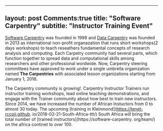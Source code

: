 ---
layout: post
Comments:true
title: "Software Carpentry"
subtitle: "Instructor Training Event"
----

[Software Carpentry](https://software-carpentry.org/) was founded in 1998 and [Data Carpentry](http://www.datacarpentry.org)
was founded in 2013 as international non-profit organazation that runs short workshops(2 days workshops) to teach reseathers
fundamental concepts of research analysis and computing. Each Carpetry community had several parts, which  function together to
spread data and computational skills among researchers and other professional wordwide. Now, Carpentry steering committees have 
approved to work under a single umbrella organization named **The Carpentries** 
with associated lesson organizations starting from January 1, 2018. 

The Carpentry community is growing!. Carpentry Instructor Trainers run instructor training workshops, lead online teaching 
demonstrations, and engage with the Trainer community about how best to train new instructors. Since 2014, we have increased 
the number of African Instuctors from 0 to almost 30 today. The upcoming [training in Kleinmond](https://tenet-rccpii.github.
io/2018-02-21-South-Africa-ttt/) South Africa will  bring the total number of [trained instructors](https://software-carpentry.
org/team/) on the africa continet to over 100.
